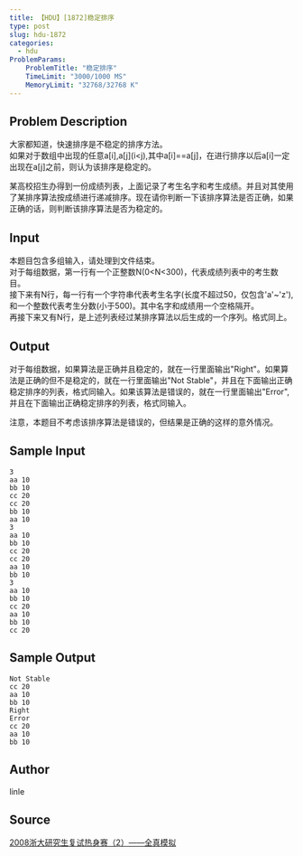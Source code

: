 ```yaml
---
title: 【HDU】[1872]稳定排序
type: post
slug: hdu-1872
categories:
  - hdu
ProblemParams:
    ProblemTitle: "稳定排序"
    TimeLimit: "3000/1000 MS"
    MemoryLimit: "32768/32768 K"
---
```


## Problem Description

大家都知道，快速排序是不稳定的排序方法。  
如果对于数组中出现的任意a\[i\],a\[j\](i<j),其中a\[i\]==a\[j\]，在进行排序以后a\[i\]一定出现在a\[j\]之前，则认为该排序是稳定的。  
  
某高校招生办得到一份成绩列表，上面记录了考生名字和考生成绩。并且对其使用了某排序算法按成绩进行递减排序。现在请你判断一下该排序算法是否正确，如果正确的话，则判断该排序算法是否为稳定的。

## Input

本题目包含多组输入，请处理到文件结束。  
对于每组数据，第一行有一个正整数N(0<N<300)，代表成绩列表中的考生数目。  
接下来有N行，每一行有一个字符串代表考生名字(长度不超过50，仅包含'a'~'z'),和一个整数代表考生分数(小于500)。其中名字和成绩用一个空格隔开。  
再接下来又有N行，是上述列表经过某排序算法以后生成的一个序列。格式同上。

## Output

对于每组数据，如果算法是正确并且稳定的，就在一行里面输出"Right"。如果算法是正确的但不是稳定的，就在一行里面输出"Not Stable"，并且在下面输出正确稳定排序的列表，格式同输入。如果该算法是错误的，就在一行里面输出"Error",并且在下面输出正确稳定排序的列表，格式同输入。  
  
注意，本题目不考虑该排序算法是错误的，但结果是正确的这样的意外情况。

## Sample Input

```
3
aa 10
bb 10
cc 20
cc 20
bb 10
aa 10
3
aa 10
bb 10
cc 20
cc 20
aa 10
bb 10
3
aa 10
bb 10
cc 20
aa 10
bb 10
cc 20
```

## Sample Output

```
Not Stable
cc 20
aa 10
bb 10
Right
Error
cc 20
aa 10
bb 10
```

## Author

linle

## Source

[2008浙大研究生复试热身赛（2）——全真模拟](https://acm.hdu.edu.cn//search.php?field=problem&key=2008%D5%E3%B4%F3%D1%D0%BE%BF%C9%FA%B8%B4%CA%D4%C8%C8%C9%ED%C8%FC%A3%A82%A3%A9%A1%AA%A1%AA%C8%AB%D5%E6%C4%A3%C4%E2&source=1&searchmode=source)
